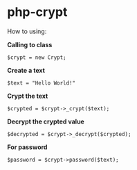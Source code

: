 # php-crypt

How to using:

**Calling to class**
```
$crypt = new Crypt;
```

**Create a text**
```
$text = "Hello World!"
```

**Crypt the text**
```
$crypted = $crypt->_crypt($text);
```

**Decrypt the crypted value**
```
$decrypted = $crypt->_decrypt($crypted);
```

**For password**
```
$password = $crypt->password($text);
```
